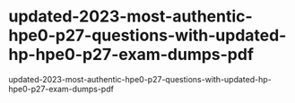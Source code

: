 # updated-2023-most-authentic-hpe0-p27-questions-with-updated-hp-hpe0-p27-exam-dumps-pdf
updated-2023-most-authentic-hpe0-p27-questions-with-updated-hp-hpe0-p27-exam-dumps-pdf
